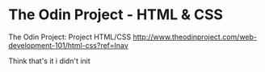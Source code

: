 # The Odin Project - HTML & CSS
The Odin Project: Project HTML/CSS
http://www.theodinproject.com/web-development-101/html-css?ref=lnav

Think that's it i didn't init
